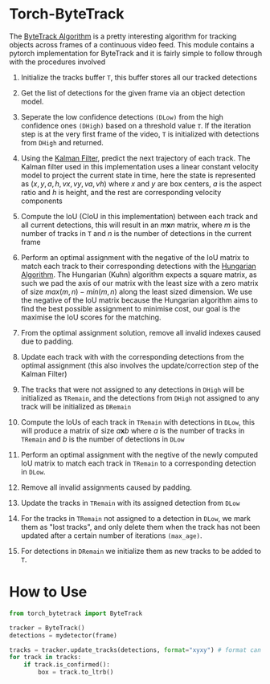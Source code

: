 # Torch-ByteTrack

The [ByteTrack Algorithm](https://arxiv.org/pdf/2110.06864) is a pretty interesting algorithm for tracking objects across frames of a continuous video feed. This module contains a pytorch implementation for ByteTrack and it is fairly simple to follow through with the procedures involved

1. Initialize the tracks buffer `T`, this buffer stores all our tracked detections

2. Get the list of detections for the given frame via an object detection model.

3. Seperate the low confidence detections `(DLow)` from the high confidence ones `(DHigh)` based on a threshold value $\tau$. If the iteration step is at the very first frame of the video, `T` is initialized with detections from `DHigh` and returned.

4. Using the [Kalman Filter](https://en.wikipedia.org/wiki/Kalman_filter), predict the next trajectory of each track. The Kalman filter used in this implementation uses a linear constant velocity model to project the current state in time, here the state is represented as $(x, y, a, h, vx, vy, va, vh)$ where $x$ and $y$ are box centers, $a$ is the aspect ratio and $h$ is height, and the rest are corresponding velocity components

5. Compute the IoU (CIoU in this implementation) between each track and all current detections, this will result in an $m \mathbf{x} n$ matrix, where $m$ is the number of tracks in `T` and $n$ is the number of detections in the current frame

6. Perform an optimal assignment with the negative of the IoU matrix to match each track to their corresponding detections with the [Hungarian Algorithm](https://en.wikipedia.org/wiki/Hungarian_algorithm). The Hungarian (Kuhn) algorithm expects a square matrix, as such we pad the axis of our matrix with the least size with a zero matrix of size $max(m, n) - min(m, n)$ along the least sized dimension. We use the negative of the IoU matrix because the Hungarian algorithm aims to find the best possible assignment to minimise cost, our goal is the maximise the IoU scores for the matching.

7. From the optimal assignment solution, remove all invalid indexes caused due to padding.

8. Update each track with with the corresponding detections from the optimal assignment (this also involves the update/correction step of the Kalman Filter)

9. The tracks that were not assigned to any detections in `DHigh` will be initialized as `TRemain`, and the detections from `DHigh` not assigned to any track will be initialized as `DRemain`

10. Compute the IoUs of each track in `TRemain` with detections in `DLow`, this will produce a matrix of size $a \mathbf{x} b$ where $a$ is the number of tracks in `TRemain` and $b$ is the number of detections in `DLow`

11. Perform an optimal assignment with the negtive of the newly computed IoU matrix to match each track in `TRemain` to a corresponding detection in `DLow`. 

12. Remove all invalid assignments caused by padding.

13. Update the tracks in `TRemain` with its assigned detection from `DLow`

14. For the tracks in `TRemain` not assigned to a detection in `DLow`, we mark them as "lost tracks", and only delete them when the track has not been updated after a certain number of iterations `(max_age)`.

15. For detections in `DRemain` we initialize them as new tracks to be added to `T`.

# How to Use
```python
from torch_bytetrack import ByteTrack

tracker = ByteTrack()
detections = mydetector(frame)

tracks = tracker.update_tracks(detections, format="xyxy") # format can be xywh or xyxy
for track in tracks:
    if track.is_confirmed():
        box = track.to_ltrb()
```